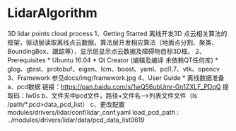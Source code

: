 # LidarAlgorithm
3D lidar points cloud process
1、Getting Started
    离线开发3D 点云相关算法的框架，驱动层读取离线点云数据，算法层开发相应算法（地面点分割、聚类、BoundingBox、跟踪等），显示层显示点云数据及障碍物目标3D框。
2、Prerequisites
    * Ubuntu 16.04
    * Qt Creator (编辑及编译 未依赖QT任何库)
    * glog、gtest、protobuf、eigen、lcm、boost、yaml、pcl1.7、vtk、opencv
3、Framework
    参见docs/img/framework.jpg
4、User Guide
    * 离线数据准备
        a、pcd数据
        链接：https://pan.baidu.com/s/1wQ56ubUmr-Gn1ZXLF_PDqQ 
        提取码：lw0s
        b、文件夹中pcd文件，路径+文件名—>列表文件文件（ls /path/*.pcd>data_pcd_list）
        c、更改配置 modules/drivers/lidar/conf/lidar_conf.yaml
        load_pcd_path : ../modules/drivers/lidar/data/pcd_data_list0619
